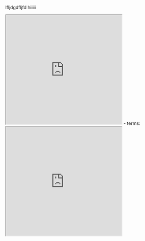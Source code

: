 lfljdgdfljfd hiiiii
<iframe style='width: 364px; height: 343px;' src='http://127.0.0.1:8888/tool/Cirrus/?corpus=48039cebd0076122253ce951cbbef258'></iframe> - terms: <iframe style='width: 364px; height: 343px;' src='http://127.0.0.1:8888/tool/CorpusTerms/?corpus=48039cebd0076122253ce951cbbef258'></iframe> 
